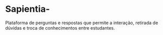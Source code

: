 # Sapientia-
Plataforma de perguntas e respostas que permite a interação, retirada de dúvidas e troca de conhecimentos entre estudantes.
